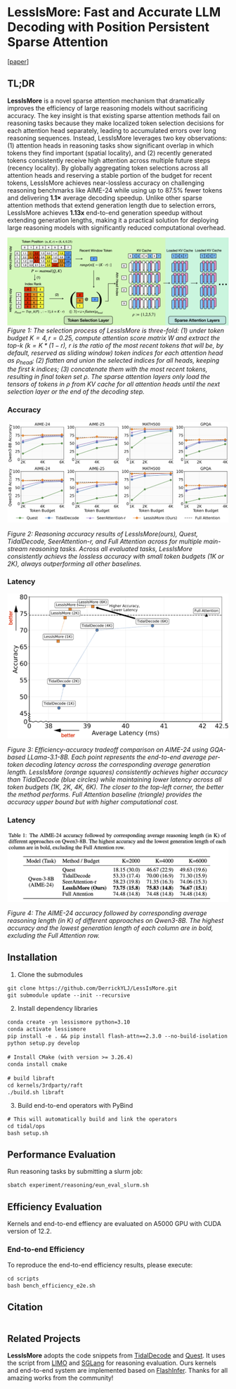 # LessIsMore: Fast and Accurate LLM Decoding with Position Persistent Sparse Attention
[[paper]()] 
## TL;DR
**LessIsMore** is a novel sparse attention mechanism that dramatically improves the efficiency of large reasoning models without sacrificing accuracy. The key insight is that existing sparse attention methods fail on reasoning tasks because they make localized token selection decisions for each attention head separately, leading to accumulated errors over long reasoning sequences. Instead, LessIsMore leverages two key observations: (1) attention heads in reasoning tasks show significant overlap in which tokens they find important (spatial locality), and (2) recently generated tokens consistently receive high attention across multiple future steps (recency locality). By globally aggregating token selections across all attention heads and reserving a stable portion of the budget for recent tokens, LessIsMore achieves near-lossless accuracy on challenging reasoning benchmarks like AIME-24 while using up to 87.5% fewer tokens and delivering **1.1×** average decoding speedup. Unlike other sparse attention methods that extend generation length due to selection errors, LessIsMore achieves **1.13x** end-to-end generation speedup without extending generation lengths, making it a practical solution for deploying large reasoning models with significantly reduced computational overhead.

![Figure 1: LessIsMore Sparse Attention](assets/arch.png)
*Figure 1: The selection process of LessIsMore is three-fold: (1) under token budget $K=4, r=0.25$, compute attention score matrix $W$ and extract the top-k ($k=K*(1-r)$, $r$ is the ratio of the most recent tokens that will be, by default, reserved as sliding window) token indices for each attention head as $\rho_{head}$; (2) flatten and union the selected indices for all heads, keeping the first k indices; (3) concatenate them with the most recent tokens, resulting in final token set $\rho$. The sparse attention layers only load the tensors of tokens in $\rho$ from KV cache for all attention heads until the next selection layer or the end of the decoding step.*

### Accuracy
![Figure 2: Reasoning Evaluation](assets/accuracy.png)

*Figure 2: Reasoning accuracy results of LessIsMore(ours), Quest, TidalDecode, SeerAttention-r, and Full Attention across for multiple main-stream reasoning tasks. Across all evaluated tasks, LessIsMore consistently achievs the lossless accuracy with small token budgets (1K or 2K), always outperforming all other baselines.*

### Latency
![Figure 3: Latency Evaluation](assets/e2e_efficiency.png)

*Figure 3: Efficiency-accuracy tradeoff comparison on AIME-24 using GQA-based LLama-3.1-8B. Each point represents the end-to-end average per-token decoding latency across the corresponding average generation length. LessIsMore (orange squares) consistently achieves higher accuracy than TidalDecode (blue circles) while maintaining lower latency across all token budgets (1K, 2K, 4K, 6K). The closer to the top-left corner, the better the method performs. Full Attention baseline (triangle) provides the accuracy upper bound but with higher computational cost.*

### Latency
![Figure 4: Generation Length Comparison](assets/gen_table.png)

*Figure 4: The AIME-24 accuracy followed by corresponding average reasoning length (in K) of different approaches on Qwen3-8B. The highest accuracy and the lowest generation length of each column are in bold, excluding the Full Attention row.*


## Installation
1. Clone the submodules
```
git clone https://github.com/DerrickYLJ/LessIsMore.git
git submodule update --init --recursive
```
2. Install dependency libraries
```
conda create -yn lessismore python=3.10
conda activate lessismore
pip install -e . && pip install flash-attn==2.3.0 --no-build-isolation
python setup.py develop

# Install CMake (with version >= 3.26.4)
conda install cmake

# build libraft
cd kernels/3rdparty/raft
./build.sh libraft
```
3. Build end-to-end operators with PyBind
```
# This will automatically build and link the operators
cd tidal/ops
bash setup.sh
```

## Performance Evaluation
Run reasoning tasks by submitting a slurm job:
```
sbatch experiment/reasoning/eun_eval_slurm.sh
```


## Efficiency Evaluation
Kernels and end-to-end effiency are evaluated on A5000 GPU with CUDA version of 12.2.

### End-to-end Efficiency

To reproduce the end-to-end efficiency results, please execute:
```
cd scripts
bash bench_efficiency_e2e.sh
```
## Citation
```
```

## Related Projects
**LessIsMore** adopts the code snippets from [TidalDecode](https://github.com/DerrickYLJ/TidalDecode) and [Quest](https://github.com/mit-han-lab/Quest). It uses the script from [LIMO](https://github.com/GAIR-NLP/LIMO) and [SGLang](https://github.com/sgl-project/sglang) for reasoning evaluation. Ours kernels and end-to-end system are implemented based on [FlashInfer](https://github.com/flashinfer-ai/flashinfer). Thanks for all amazing works from the community!

